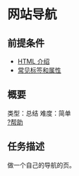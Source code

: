 # 网站导航
## 前提条件  
* [HTML 介绍](http://www.jianshu.com/p/878b7c8e2773)
* [常见标签和属性](http://www.jianshu.com/p/e1517a713556)

## 概要
类型：总结
难度：简单  
[?帮助](http://www.jianshu.com/p/2053ab47a70d)

## 任务描述
做一个自己的导航的页。